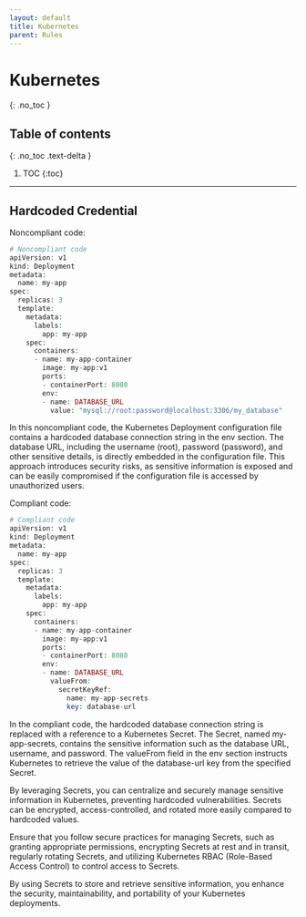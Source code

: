 ```yaml
---
layout: default
title: Kubernetes
parent: Rules
---
```


# Kubernetes
{: .no_toc }



## Table of contents
{: .no_toc .text-delta }

1. TOC
{:toc}

---




## Hardcoded Credential

<span class="d-inline-block p-2 mr-1 v-align-middle bg-red-000"></span>Noncompliant code:


```php
# Noncompliant code
apiVersion: v1
kind: Deployment
metadata:
  name: my-app
spec:
  replicas: 3
  template:
    metadata:
      labels:
        app: my-app
    spec:
      containers:
      - name: my-app-container
        image: my-app:v1
        ports:
        - containerPort: 8080
        env:
        - name: DATABASE_URL
          value: "mysql://root:password@localhost:3306/my_database"
```

In this noncompliant code, the Kubernetes Deployment configuration file contains a hardcoded database connection string in the env section. The database URL, including the username (root), password (password), and other sensitive details, is directly embedded in the configuration file. This approach introduces security risks, as sensitive information is exposed and can be easily compromised if the configuration file is accessed by unauthorized users.






<span class="d-inline-block p-2 mr-1 v-align-middle bg-green-000"></span>Compliant code:


```php
# Compliant code
apiVersion: v1
kind: Deployment
metadata:
  name: my-app
spec:
  replicas: 3
  template:
    metadata:
      labels:
        app: my-app
    spec:
      containers:
      - name: my-app-container
        image: my-app:v1
        ports:
        - containerPort: 8080
        env:
        - name: DATABASE_URL
          valueFrom:
            secretKeyRef:
              name: my-app-secrets
              key: database-url
```


In the compliant code, the hardcoded database connection string is replaced with a reference to a Kubernetes Secret. The Secret, named my-app-secrets, contains the sensitive information such as the database URL, username, and password. The valueFrom field in the env section instructs Kubernetes to retrieve the value of the database-url key from the specified Secret.

By leveraging Secrets, you can centralize and securely manage sensitive information in Kubernetes, preventing hardcoded vulnerabilities. Secrets can be encrypted, access-controlled, and rotated more easily compared to hardcoded values.

Ensure that you follow secure practices for managing Secrets, such as granting appropriate permissions, encrypting Secrets at rest and in transit, regularly rotating Secrets, and utilizing Kubernetes RBAC (Role-Based Access Control) to control access to Secrets.

By using Secrets to store and retrieve sensitive information, you enhance the security, maintainability, and portability of your Kubernetes deployments.

